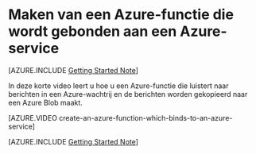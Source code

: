 <properties
   pageTitle="Maken van een Azure-functie die wordt gebonden aan een service van Azure | Microsoft Azure"
   description="Een Azure-functie, een toepassing als u kiest, die met andere Services Azure samenwerkt maken."
   services="functions"
   documentationCenter="dev-center-name"
   authors="yochay"
   manager="manager-alias"
   editor=""
   tags=""
   keywords="Azure-functies, functies, verwerking van de gebeurtenis, webhooks, dynamische berekeningscluster, als u kiest architectuur"/>

<tags
   ms.service="functions"
   ms.devlang="multiple"
   ms.topic="get-started-article"
   ms.tgt_pltfrm="multiple"
   ms.workload="na"
   ms.date="03/09/2016"
   ms.author="yochayk@microsoft.com"/>
   
# <a name="create-an-azure-function-which-binds-to-an-azure-service"></a>Maken van een Azure-functie die wordt gebonden aan een Azure-service
   
[AZURE.INCLUDE [Getting Started Note](../../includes/functions-getting-started.md)]

In deze korte video leert u hoe u een Azure-functie die luistert naar berichten in een Azure-wachtrij en de berichten worden gekopieerd naar een Azure Blob maakt. 

[AZURE.VIDEO create-an-azure-function-which-binds-to-an-azure-service]
&nbsp;

[AZURE.INCLUDE [Getting Started Note](../../includes/functions-get-help.md)]